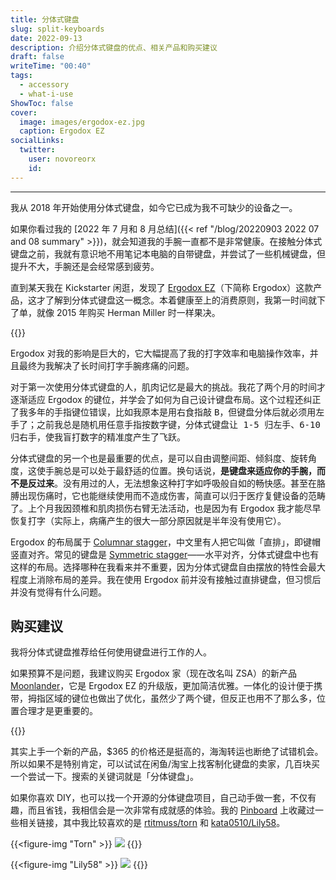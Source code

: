 ```yaml
---
title: 分体式键盘
slug: split-keyboards
date: 2022-09-13
description: 介绍分体式键盘的优点、相关产品和购买建议
draft: false
writeTime: "00:40"
tags:
  - accessory
  - what-i-use
ShowToc: false
cover:
  image: images/ergodox-ez.jpg
  caption: Ergodox EZ
socialLinks:
  twitter:
    user: novoreorx
    id: 
---
```

---

我从 2018 年开始使用分体式键盘，如今它已成为我不可缺少的设备之一。

如果你看过我的 [2022 年 7 月和 8 月总结]({{< ref "/blog/20220903 2022 07 and 08 summary" >}})，就会知道我的手腕一直都不是非常健康。在接触分体式键盘之前，我就有意识地不用笔记本电脑的自带键盘，并尝试了一些机械键盘，但提升不大，手腕还是会经常感到疲劳。

直到某天我在 Kickstarter 闲逛，发现了 [Ergodox EZ](https://ergodox-ez.com/)（下简称 Ergodox）这款产品，这才了解到分体式键盘这一概念。本着健康至上的消费原则，我第一时间就下了单，就像 2015 年购买 Herman Miller 时一样果决。

{{<social-quote-tweet id="1007250881513811974" user="novoreorx" />}}

Ergodox 对我的影响是巨大的，它大幅提高了我的打字效率和电脑操作效率，并且最终为我解决了长时间打字手腕疼痛的问题。

对于第一次使用分体式键盘的人，肌肉记忆是最大的挑战。我花了两个月的时间才逐渐适应 Ergodox 的键位，并学会了如何为自己设计键盘布局。这个过程还纠正了我多年的手指键位错误，比如我原本是用右食指敲 <kbd>B<kbd>，但键盘分体后就必须用左手了；之前我总是随机用任意手指按数字键，分体式键盘让 1-5 归左手、6-10 归右手，使我盲打数字的精准度产生了飞跃。

分体式键盘的另一个也是最重要的优点，是可以自由调整间距、倾斜度、旋转角度，这使手腕总是可以处于最舒适的位置。换句话说，**是键盘来适应你的手腕，而不是反过来**。没有用过的人，无法想象这种打字如呼吸般自如的畅快感。甚至在胳膊出现伤痛时，它也能继续使用而不造成伤害，简直可以归于医疗复健设备的范畴了。上个月我因颈椎和肌肉损伤右臂无法活动，也是因为有 Ergodox 我才能尽早恢复打字（实际上，病痛产生的很大一部分原因就是半年没有使用它）。

Ergodox 的布局属于 [Columnar stagger](https://deskthority.net/wiki/Staggering#Columnar_layout)，中文里有人把它叫做「直排」，即键帽竖直对齐。常见的键盘是 [Symmetric stagger](https://deskthority.net/wiki/Staggering#Symmetric_stagger)——水平对齐，分体式键盘中也有这样的布局。选择哪种在我看来并不重要，因为分体式键盘自由摆放的特性会最大程度上消除布局的差异。我在使用 Ergodox 前并没有接触过直排键盘，但习惯后并没有觉得有什么问题。

## 购买建议

我将分体式键盘推荐给任何使用键盘进行工作的人。

如果预算不是问题，我建议购买 Ergodox 家（现在改名叫 ZSA）的新产品 [Moonlander](https://www.zsa.io/moonlander/)，它是 Ergodox EZ 的升级版，更加简洁优雅。一体化的设计便于携带，拇指区域的键位也做出了优化，虽然少了两个键，但反正也用不了那么多，位置合理才是更重要的。

{{<social-quote-tweet id="1569166098385502208" user="novoreorx" />}}

其实上手一个新的产品，$365 的价格还是挺高的，海淘转运也断绝了试错机会。所以如果不是特别肯定，可以试试在闲鱼/淘宝上找客制化键盘的卖家，几百块买一个尝试一下。搜索的关键词就是「分体键盘」。

如果你喜欢 DIY，也可以找一个开源的分体键盘项目，自己动手做一套，不仅有趣，而且省钱，我相信会是一次非常有成就感的体验。我的 [Pinboard](https://pinboard.in/u:reorx/t:keyboard/t:split) 上收藏过一些相关链接，其中我比较喜欢的是 [rtitmuss/torn](https://github.com/rtitmuss/torn) 和 [kata0510/Lily58](https://github.com/kata0510/Lily58)。

{{<figure-img "Torn" >}}
![](https://github.com/rtitmuss/torn/raw/master/doc/img/torn.jpg)
{{</figure-img>}}

{{<figure-img "Lily58" >}}
![](https://user-images.githubusercontent.com/6285554/84393842-13960900-ac37-11ea-811e-65db2948ca73.jpg)
{{</figure-img>}}